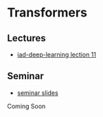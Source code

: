 # Transformers

## Lectures
* [iad-deep-learning lection 11](https://www.youtube.com/watch?v=P5wNb9Mt9RE&list=PLEwK9wdS5g0qa3PIhR6HBDJD_QnrfP8Ei&index=58)

## Seminar
* [seminar slides](https://docs.google.com/presentation/d/1vbfwyhaKVou2xU7v_RVUMoyXRf-gsb20FCQQhQ7GhaE/edit?usp=sharing)

Coming Soon
